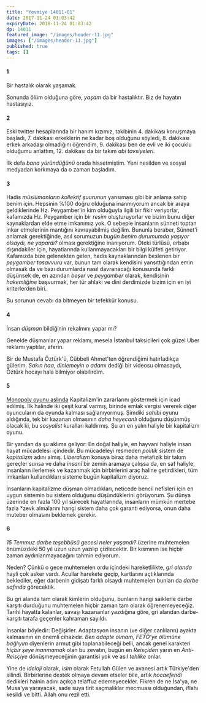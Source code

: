 ```yaml
---
title: "Yevmiye 14011-01"
date: 2017-11-24 01:03:42
expiryDate: 2018-11-24 01:03:42
dp: 14011
featured_image: "/images/header-11.jpg"
images: ["/images/header-11.jpg"]
published: true
tags: []
---
```




#### 1

Bir hastalık olarak yaşamak. 

Sonunda ölüm olduğuna göre, *yaşam* da bir hastalıktır. Biz de hayatın
hastasıyız.

#### 2

Eski twitter hesaplarında bir hanım kızımız, takibinin 4. dakikası konuşmaya
başladı, 7. dakikası erkeklerin ne kadar boş olduğunu söyledi, 8. dakikası erkek
arkadaşı olmadığını öğrendim, 9. dakikası ben de evli ve iki çocuklu olduğumu
anlattım, 12. dakikası da bir takım *abi tavsiyeleri.*

İlk defa *bana yüründüğünü* orada hissetmiştim. Yeni nesilden ve sosyal medyadan
korkmaya da o zaman başladım.

#### 3

Hadis *müslümanların kollektif şuurunun* yansıması gibi bir anlama sahip benim
için. Hepsinin %100 doğru olduğuna inanmıyorum ancak bir araya geldiklerinde Hz.
Peygamber'in kim olduğuyla ilgili bir fikir veriyorlar, kafamızda Hz. Peygamber
için bir *resim* oluşturuyorlar ve bizim bunu diğer kaynaklardan elde etme
imkanımız yok. O sebeple insanların sünneti toptan inkar etmelerinin mantığını
kavrayabilmiş değilim. Bununla beraber, Sünnet'i anlamak gerektiğinde, asıl
sorumuzun *bugün benim durumumda yaşıyor olsaydı, ne yapardı?* olması
gerektiğine inanıyorum. Öteki türlüsü, erbabı dışındakiler için, hayatlarında
kullanmayacakları bir bilgi külfeti getiriyor. Kafamızda bize gelenekten gelen,
hadis kaynaklarından beslenen bir *peygamber tasavvuru* var, bunun tam olarak
kendisini yansıttığından emin olmasak da ve bazı durumlarda nasıl davranacağı
konusunda farklı düşünsek de, en azından *beşer* ve *peygamber* olarak,
kendisinin *hakemliğine* başvurmak, her tür ahlaki ve dini derdimizde bizim için
en iyi kriterlerden biri.

Bu sorunun cevabı da bitmeyen bir tefekkür konusu. 

#### 4

İnsan *düşman* bildiğinin rekalmını yapar mı?

Genelde düşmanlar yapar reklamı, mesela İstanbul taksicileri çok güzel Uber
reklamı yaptılar, aferin. 

Bir de Mustafa Öztürk'ü, Cübbeli Ahmet'ten öğrendiğimi hatırladıkça gülerim.
*Sakın haa, dinlemeyin o adamı* dediği bir videosu olmasaydı, Öztürk hocayı hala
bilmiyor olabilirdim.

#### 5

[Monopoly oyunu
aslında](https://aeon.co/ideas/monopoly-was-invented-to-demonstrate-the-evils-of-capitalism)
Kapitalizm'in zararlarını göstermek için icad edilmiş. İlk halinde iki çeşit
kural varmış, birinde emlak vergisi vererek diğer oyuncuların da oyunda kalması
sağlanıyormuş. Şimdiki *sahibi* oyunu aldığında, tek bir kazanan olmasının *daha
heyecanlı* olduğunu düşünmüş olacak ki, bu *sosyalist* kuralları kaldırmış. Şu
an en yalın haliyle bir kapitalizm oyunu.

Bir yandan da şu aklıma geliyor: En doğal haliyle, en hayvani haliyle insan
hayat mücadelesi içindedir. Bu mücadeleyi resmeden *politik* sistem de
*kapitalizm* adını almış. *Liberalizm* konuya biraz daha metafizik bir takım
gereçler sunsa ve daha *insanî* bir zemin aramaya çalışsa da, en saf haliyle,
insanların ilerlemek ve kazanmak için birbirlerini araç haline getirdikleri, tüm
imkanları kullandıkları sisteme bugün kapitalizm diyoruz. 

İnsanların kapitalizme düşman olmadıkları, neticede bencil nefisleri için en
uygun sistemin bu sistem olduğunu düşündüklerini görüyorum. Şu dünya üzerinde en
fazla 100 yıl sürecek hayatlarında, insanların mümkün mertebe fazla *zevk
almalarını hangi sistem daha çok garanti ediyorsa, onun daha muteber olmasını
beklemek gerekir.

#### 6

*15 Temmuz darbe teşebbüsü gecesi neler yaşandı?* üzerine muhtemelen önümüzdeki
50 yıl uzun uzun yazılıp çizilecektir. Bir kısmının ise hiçbir zaman
aydınlanmayacağını tahmin ediyorum.

Neden? Çünkü o gece muhtemelen ordu içindeki hareketlilikte, *gri alanda* hayli
çok asker vardı. Acullar harekete geçip, kartlarını açtıklarında beklediler,
eğer darbenin gidişatı farklı olsaydı muhtemelen bunları da *darbe safında*
görecektik. 

Bu gri alanda tam olarak kimlerin olduğunu, bunların hangi saiklerle darbe
karşıtı durduğunu muhtemelen hiçbir zaman tam olarak öğrenemeyeceğiz. Tarihi
hayatta kalanlar, savaşı kazananlar yazdığına göre, gri alandan darbe-karşıtı
tarafa geçenler kahraman sayıldı. 

İnsanlar böyledir: Değişirler. Adaptasyon insanın (ve diğer canlıların) ayakta
kalmasının en önemli cihazıdır. *Ben adapte olmam, FETÖ'ye ölümüne bağlıyım*
diyenlerin armut gibi toplanabileceği belli, ancak genel karakteri *hiçbir şeye
inanmamak* olan bu zevatın, bugün en *Reisçiden* yarın en *Anti-Reisçiye*
dönüşmeyeceğinin garantisi yok ve asıl *tehlike* onlar. 

Yine de *ideloji* olarak, *isim* olarak Fetullah Gülen ve avanesi artık
Türkiye'den silindi. Birbirlerine destek olmaya devam etseler bile, artık
*hocaefendi* dedikleri hainin adını açıkça telaffuz edemeyecekler. Fikren de ne
İsa'ya, ne Musa'ya yarayacak, sade suya tirit saçmalıklar mecmuası olduğundan,
iflahı kesildi ve bitti. Allah onu rezil etti. 

